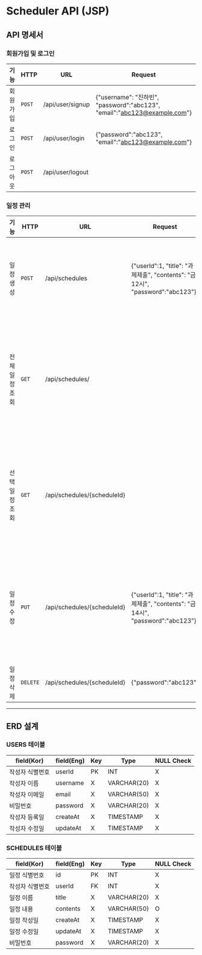 # Scheduler API (JSP)

## API 명세서

### 회원가입 및 로그인
| 기능   | HTTP | URL              |Request| Response                                             | Status |
|------|------|------------------|--|------------------------------------------------------|--------|
| 회원가입 | `POST`| /api/user/signup |{"username": "진하빈", "password":"abc123", "email":"abc123@example.com"}| {"userId":1, "username":"진하빈", "email":"abc123@example.com"} |201|
| 로그인  | `POST`| /api/user/login  |{"password":"abc123", "email":"abc123@example.com"}| {"id":1}                                             |302|
| 로그아웃 | `POST`| /api/user/logout ||| 302    |

### 일정 관리
| 기능       | HTTP     | URL                         | Request                                                                 | Response                                                                                                                           | Status                       |
|----------|----------|-----------------------------|-------------------------------------------------------------------------|------------------------------------------------------------------------------------------------------------------------------------|------------------------------|
| 일정 생성    | `POST`   | /api/schedules              | {"userId":1, "title": "과제제출", "contents": "금 12시", "password":"abc123"} | {"userId":1, "id":1, "title":"과제제출", "contents": "금 12시", "createAt": "2024-11-13 14:57:59"}                                       | 201        / 400 bad request |
| 전체 일정 조회 | `GET`    | /api/schedules/             |                                                                         | {"userId":1, "id":1, "title":"과제제출", "contents": "금 12시", "createAt": "2024-11-13 14:57:59", "updateAt": "2024-11-14 14:57:59} ... | 200 ok / 404 not found       |
| 선택 일정 조회 | `GET`    | /api/schedules/{scheduleId} |                                                                         | {"userId":1, "id":1, "title":"과제제출", "contents": "금 12시", "createAt": "2024-11-13 14:57:59", "updateAt": "2024-11-14 14:57:59}     | 200 ok / 404 not found       |   
| 일정 수정    | `PUT`    | /api/schedules/{scheduleId} |   {"userId":1, "title": "과제제출", "contents": "금 14시", "password":"abc123"}                                                                      | {"userId":1, "id":1, "title":"과제제출", "contents": "금 14시", "createAt": "2024-11-13 14:57:59", "updateAt": "2024-11-14 14:57:59}     | 200 ok / 4xx error           |
| 일정 삭제    | `DELETE` | /api/schedules/{scheduleId} |   {"password":"abc123"}                                                                      | | 204 no content / 4xx error   |                             


---
## ERD 설계

### USERS 테이블
| field(Kor) | field(Eng) | Key | Type        |NULL Check|
|------------|------------|-----|-------------|--|
| 작성자 식별번호   | userId     | PK  | INT         |X|
| 작성자 이름     | username   | X   | VARCHAR(20) |X|
| 작성자 이메일    | email      | X   | VARCHAR(50) |X|
| 비밀번호       | password   | X   | VARCHAR(20) |X|
| 작성자 등록일    | createAt   | X   | TIMESTAMP   |X|
| 작성자 수정일    | updateAt   | X   | TIMESTAMP   |X|


### SCHEDULES 테이블
| field(Kor) | field(Eng) | Key | Type        | NULL Check |
|------------|------------|-----|-------------|------------|
| 일정 식별번호    | id         | PK  | INT         | X          |
| 작성자 식별번호   | userId     | FK  | INT         | X          |
| 일정 이름      | title      | X   | VARCHAR(20) | X          |
| 일정 내용      | contents   | X   | VARCHAR(50) | O          |
| 일정 작성일     | createAt   | X   | TIMESTAMP   | X          |
| 일정 수정일     | updateAt   | X   | TIMESTAMP   | X          |
| 비밀번호       | password   | X   | VARCHAR(20)   | X          |

